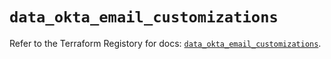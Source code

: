 # `data_okta_email_customizations`

Refer to the Terraform Registory for docs: [`data_okta_email_customizations`](https://www.terraform.io/docs/providers/okta/d/email_customizations).
